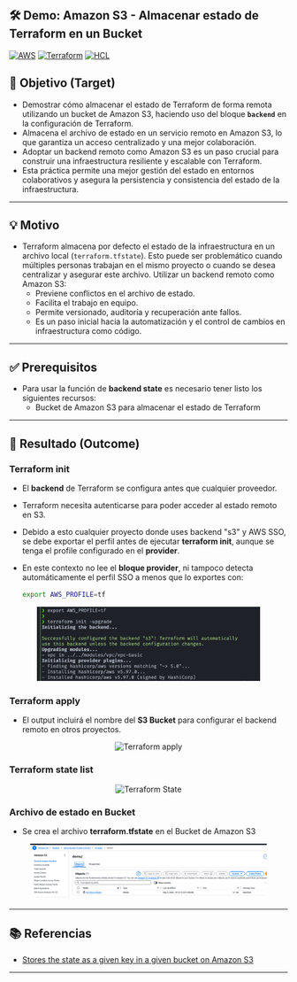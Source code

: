 ## 🛠️ Demo: Amazon S3 - Almacenar estado de Terraform en un Bucket

[![AWS](https://img.shields.io/badge/AWS-%23FF9900.svg?logo=amazon-web-services&logoColor=white)](#)
[![Terraform](https://img.shields.io/badge/IaC-Terraform-623CE4?logo=terraform&logoColor=white)](#)
[![HCL](https://img.shields.io/badge/Language-HCL-blueviolet)](#)

## 🎯 Objetivo (Target)
- Demostrar cómo almacenar el estado de Terraform de forma remota utilizando un bucket de Amazon S3, haciendo uso del bloque **`backend`** en la configuración de Terraform. 
- Almacena el archivo de estado en un servicio remoto en Amazon S3, lo que garantiza un acceso centralizado y una mejor colaboración.
- Adoptar un backend remoto como Amazon S3 es un paso crucial para construir una infraestructura resiliente y escalable con Terraform.
- Esta práctica permite una mejor gestión del estado en entornos colaborativos y asegura la persistencia y consistencia del estado de la infraestructura.

---

## 💡 Motivo
- Terraform almacena por defecto el estado de la infraestructura en un archivo local (`terraform.tfstate`). Esto puede ser problemático cuando múltiples personas trabajan en el mismo proyecto o cuando se desea centralizar y asegurar este archivo. Utilizar un backend remoto como Amazon S3:
    - Previene conflictos en el archivo de estado.
    - Facilita el trabajo en equipo.
    - Permite versionado, auditoría y recuperación ante fallos.
    - Es un paso inicial hacia la automatización y el control de cambios en infraestructura como código.

---

## ✅ Prerequisitos
- Para usar la función de **backend state** es necesario tener listo los siguientes recursos:
    - Bucket de Amazon S3 para almacenar el estado de Terraform

---

## 🚀 Resultado (Outcome)
### Terraform init 
- El **backend** de Terraform se configura antes que cualquier proveedor. 
- Terraform necesita autenticarse para poder acceder al estado remoto en S3.
- Debido a esto cualquier proyecto donde uses backend "s3" y AWS SSO, se debe exportar el perfil antes de ejecutar **terraform init**, aunque se tenga el profile configurado en el **provider**.
- En este contexto no lee el **bloque provider**, ni tampoco detecta automáticamente el perfil SSO a menos que lo exportes con:

    ```bash
    export AWS_PROFILE=tf
    ```

<p align="center">
<img src="assets/imagenes/s3_tf_backend_state_init.png" alt="Terraform init" width="80%">
</p>

### Terraform apply
- El output incluirá el nombre del **S3 Bucket** para configurar el backend remoto en otros proyectos.
<p align="center">
<img src="assets/imagenes/s3_tf_state_apply.png" alt="Terraform apply" width="80%">
</p>

### Terraform state list
<p align="center">
<img src="assets/imagenes/s3_tf_state_resource_list.png" alt="Terraform State" width="80%">
</p>

### Archivo de estado en Bucket
- Se crea el archivo **terraform.tfstate** en el Bucket de Amazon S3

 <p align="center">
 <img src="assets/imagenes/s3_tf_backend_state_file.png" alt="Archivo de estado" width="85%">
 </p>

---

## 📚 Referencias
- [Stores the state as a given key in a given bucket on Amazon S3](https://developer.hashicorp.com/terraform/language/backend/s3)

---